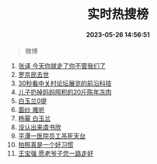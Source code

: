 <div align="center"><h1>实时热搜榜</h1><h4>2023-05-26 14:56:51</h4></div>

> 微博  

1. [张译 今天你就走了你不管我们了](https://www.wdphp.com/)<br />
2. [罗京民去世](https://www.wdphp.com/)<br />
3. [30秒看中关村论坛展览的前沿科技](https://www.wdphp.com/)<br />
4. [儿子扔掉妈妈囤积的20斤陈年冻肉](https://www.wdphp.com/)<br />
5. [白玉兰0提](https://www.wdphp.com/)<br />
6. [面纱 难听](https://www.wdphp.com/)<br />
7. [杨幂 白玉兰](https://www.wdphp.com/)<br />
8. [没认出来虞书欣](https://www.wdphp.com/)<br />
9. [平潭一医院员工吊死天台](https://www.wdphp.com/)<br />
10. [拍照真是一个好习惯](https://www.wdphp.com/)<br />
11. [王宝强 愿老爷子您一路走好](https://www.wdphp.com/)<br />

